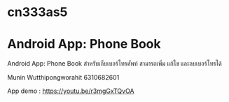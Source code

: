 # cn333as5
# Android App: Phone Book

Android App: Phone Book สำหรับเก็บเบอร์โทรศัพท์ สามารถเพิ่ม แก้ไข และลบเบอร์โทรได้

Munin Wutthipongworahit 6310682601

App demo : https://youtu.be/r3mgGxTQvOA
